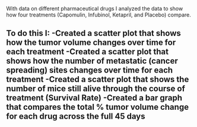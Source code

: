 With data on different pharmaceutical drugs I analyzed the data to show how four treatments (Capomulin, Infubinol, Ketapril, and Placebo) compare.

To do this I:
  -Created a scatter plot that shows how the tumor volume changes over time for each treatment
  -Created a scatter plot that shows how the number of metastatic (cancer spreading) sites changes over time for each treatment
  -Created a scatter plot that shows the number of mice still alive through the course of treatment (Survival Rate)
  -Created a bar graph that compares the total % tumor volume change for each drug across the full 45 days
  -
